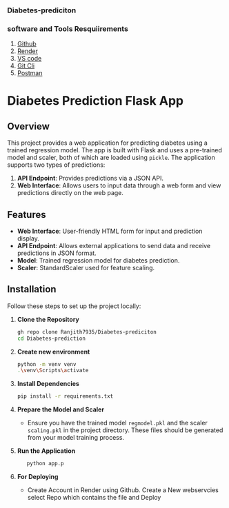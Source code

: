 ### Diabetes-prediciton

### software and Tools Resquiirements

1. [Github](https://github.com)
2. [Render](https://render.com)
3. [VS code](https://code.visualstudio.com/)
4. [Git Cli](https://git-scm.com/)
5. [Postman](https://www.postman.com)
# Diabetes Prediction Flask App

## Overview

This project provides a web application for predicting diabetes using a trained regression model. The app is built with Flask and uses a pre-trained model and scaler, both of which are loaded using `pickle`. The application supports two types of predictions:

1. **API Endpoint**: Provides predictions via a JSON API.
2. **Web Interface**: Allows users to input data through a web form and view predictions directly on the web page.

## Features

- **Web Interface**: User-friendly HTML form for input and prediction display.
- **API Endpoint**: Allows external applications to send data and receive predictions in JSON format.
- **Model**: Trained regression model for diabetes prediction.
- **Scaler**: StandardScaler used for feature scaling.

## Installation

Follow these steps to set up the project locally:

1. **Clone the Repository**

   ```bash
   gh repo clone Ranjith7935/Diabetes-prediciton   
   cd Diabetes-prediction

2.  **Create new environment**
    ```bash
    python -m venv venv
    .\venv\Scripts\activate

3.  **Install Dependencies**
     ```bash
    pip install -r requirements.txt

     
5.  **Prepare the Model and Scaler**
     - Ensure you have the trained model `regmodel.pkl` and the scaler `scaling.pkl` in the project directory. These files should be generated from your model training process.
   
7.  **Run the Application**
      ```bash
         python app.p

8.  **For Deploying**

    - Create Account in Render using Github. Create a New webservcies select Repo which
    contains the file and Deploy
